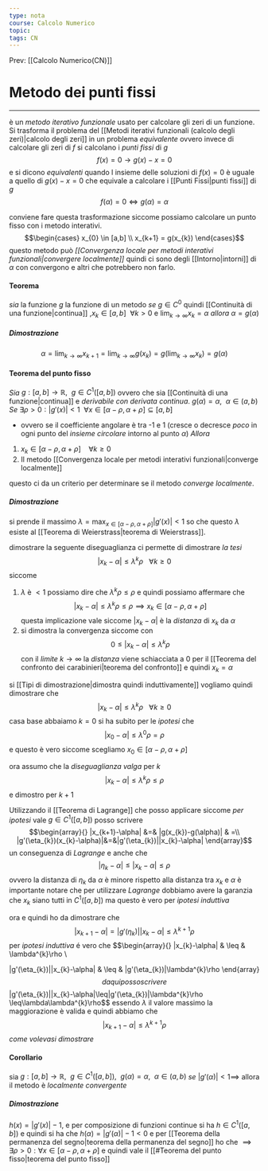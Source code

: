 ```yaml
---
type: nota
course: Calcolo Numerico
topic: 
tags: CN
---
```


Prev: [[Calcolo Numerico(CN)]]

# Metodo dei punti fissi
---
è un _metodo iterativo funzionale_ usato per calcolare gli zeri di un funzione. 
Si trasforma il problema del [[Metodi iterativi funzionali (calcolo degli zeri)|calcolo degli zeri]] in un problema _equivalente_ ovvero invece di calcolare gli zeri di  $f$ si calcolano i _punti fissi_ di  $g$
$$f(x)=0 \rightarrow  g(x)-x=0$$
e si dicono _equivalenti_ quando l insieme delle soluzioni di $f(x)=0$ è uguale a quello di $g(x)-x=0$ che equivale a calcolare i [[Punti Fissi|punti fissi]] di $g$
$$f(\alpha)=0 \iff g(\alpha)=\alpha$$

conviene fare questa trasformazione siccome possiamo calcolare un punto fisso con i metodo interativi.
$$\begin{cases}
x_{0} \in [a,b] \\
x_{k+1} = g(x_{k})
\end{cases}$$
questo metodo può  _[[Convergenza locale per metodi interativi funzionali|convergere localmente]]_ quindi ci sono degli [[Intorno|intorni]] di $\alpha$ con convergono e altri che potrebbero non farlo. 

#### Teorema
_sia_ la funzione $g$ la funzione di un metodo
_se_ $g\in C^{0}$ quindi [[Continuità di una funzione|continua]] ,$x_{k} \in [a,b]\ \ \forall k>0$ e $\lim_{ k \to \infty }x_{k} = \alpha$
_allora_ $\alpha = g(\alpha)$
##### Dimostrazione
$$\alpha =\lim_{ k \to \infty }x_{k+1} = \lim_{ k \to \infty }g(x_{k}) = g(\lim_{ k \to \infty }x_{k}) = g(\alpha) $$

#### Teorema del punto fisso
_Sia_ $g:[a,b]\rightarrow \mathbb{R}, \ \ g \in C^{1}([a,b])$ ovvero che sia [[Continuità di una funzione|continua]] e _derivabile con derivata continua_.  $g(\alpha) = \alpha , \ \ \alpha \in (a,b)$
_Se_ $\exists \rho>0:|g'(x)|<1 \ \ \forall x \in [\alpha-\rho,\alpha +\rho] \subseteq [a,b]$ 
- ovvero se il coefficiente angolare è tra -1 e 1 (cresce o decresce _poco_ in ogni punto del _insieme circolare_ intorno al punto $\alpha$)
_Allora_ 
1. $x_{k} \in [\alpha-\rho,\alpha +\rho] \ \ \ \ \forall k \geq 0$ 
2. Il metodo [[Convergenza locale per metodi interativi funzionali|converge localmente]] 

questo ci da un criterio per determinare se il metodo _converge localmente_.

##### Dimostrazione
si prende il massimo $\lambda = \max_{x\in [\alpha -\rho,\alpha +\rho] }|g'(x)|<1$ so che questo $\lambda$ esiste al [[Teorema di Weierstrass|teorema di Weierstrass]].

dimostrare la seguente diseguaglianza ci permette di dimostrare _la tesi_
$$|x_{k}-\alpha| \leq \lambda^{k}\rho \ \ \ \forall k \geq 0$$
siccome
1.  $\lambda$ è $<1$ possiamo dire che $\lambda^{k}\rho\leq\rho$ e quindi possiamo affermare che $$|x_{k}-\alpha| \leq \lambda^{k}\rho\leq\rho \implies x_{k}\in [\alpha-\rho,\alpha +\rho]$$questa implicazione vale siccome $|x_{k}-\alpha|$ è la _distanza_ di $x_{k}$ da $\alpha$ 
2.  si dimostra la convergenza siccome con $$ 0 \leq |x_{k}-\alpha|\leq \lambda^{k}\rho$$con il _limite_ $k\to \infty$ la _distanza_ viene schiacciata a $0$ per il [[Teorema del confronto dei carabinieri|teorema del confronto]] e quindi $x_k = \alpha$


si [[Tipi di dimostrazione|dimostra quindi induttivamente]]
vogliamo quindi dimostrare che  
$$|x_{k}-\alpha| \leq \lambda^{k}\rho \ \ \ \forall k \geq 0$$
casa base abbaiamo
$k=0$ si ha subito per le _ipotesi_ che $$|x_{0}-\alpha| \leq \lambda^0\rho = \rho$$e questo è vero siccome scegliamo $x_{0}\in [\alpha-\rho,\alpha +\rho]$ 

ora assumo che la _diseguaglianza valga_ per $k$ 
$$|x_{k}-\alpha| \leq \lambda^k\rho \leq \rho$$
e dimostro  per $k+1$ 

Utilizzando il [[Teorema di Lagrange]] che posso applicare   siccome _per ipotesi_ vale $g \in C^1([a,b])$  posso scrivere
$$\begin{array}{}
|x_{k+1}-\alpha| &=& |g(x_{k})-g(\alpha)| & =\\ |g'(\eta_{k})(x_{k}-\alpha)|&=&|g'(\eta_{k})||x_{k}-\alpha|
\end{array}$$
un conseguenza di _Lagrange_ e anche che $$|\eta_{k}-\alpha| \leq |x_{k}-\alpha| \leq \rho$$ovvero la distanza di $\eta_{k}$ da $\alpha$ è minore rispetto alla distanza tra $x_k$ e $\alpha$ è importante notare che per utilizzare _Lagrange_ dobbiamo avere la garanzia che $x_k$ siano tutti in $C^{1} ([a,b])$ ma questo è vero per _ipotesi induttiva_

ora e quindi ho da dimostrare che $$|x_{k+1}-\alpha| =|g'(\eta_{k})||x_{k}-\alpha| \leq \lambda^{k+1}\rho$$
per _ipotesi induttiva_ é vero che
$$\begin{array}{}
|x_{k}-\alpha|  & \leq & \lambda^{k}\rho \\

|g'(\eta_{k})||x_{k}-\alpha|  & \leq &  |g'(\eta_{k})|\lambda^{k}\rho
\end{array}
$$
da qui posso scrivere $$|g'(\eta_{k})||x_{k}-\alpha|\leq|g'(\eta_{k})|\lambda^{k}\rho \leq\lambda\lambda^{k}\rho$$ essendo $\lambda$ il valore massimo la maggiorazione è valida e quindi abbiamo che $$|x_{k+1}-\alpha| \leq \lambda ^{k+1}\rho$$ _come volevasi dimostrare_

#### Corollario
sia $g:[a,b]\rightarrow \mathbb{R}, \ \ g \in C^{1}([a,b]) , \ \ g(\alpha) = \alpha , \ \ \alpha \in (a,b)$
_se_  $|g'(\alpha)| <1 \implies$  allora il metodo è _localmente convergente_
##### Dimostrazione
$h(x)= |g'(x)|-1$, e per composizione di funzioni continue si ha $h \in C^{1}([a,b])$
e quindi si ha che $h(\alpha)=|g'(\alpha)|-1<0$ e per [[Teorema della permanenza del segno|teorema della permanenza del segno]] ho che $\implies \exists\rho>0:\forall x \in [\alpha-\rho,\alpha +\rho]$ e quindi vale il [[#Teorema del punto fisso|teorema del punto fisso]]